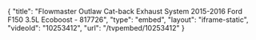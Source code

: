 {
    "title": "Flowmaster Outlaw Cat-back Exhaust System 2015-2016 Ford F150 3.5L Ecoboost - 817726",
    "type": "embed",
    "layout": "iframe-static",
    "videoId": "10253412",
    "url": "\/tvpembed\/10253412"
}